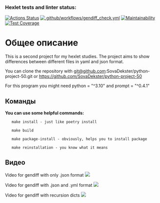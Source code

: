 ### Hexlet tests and linter status:
[![Actions Status](https://github.com/SovaDekster/python-project-50/workflows/hexlet-check/badge.svg)](https://github.com/SovaDekster/python-project-50/actions)
[![.github/workflows/gendiff_check.yml](https://github.com/SovaDekster/python-project-50/actions/workflows/gendiff_check.yml/badge.svg)](https://github.com/SovaDekster/python-project-50/actions/workflows/gendiff_check.yml)
[![Maintainability](https://api.codeclimate.com/v1/badges/e69743a95478e51f3d5d/maintainability)](https://codeclimate.com/github/SovaDekster/python-project-50/maintainability)
[![Test Coverage](https://api.codeclimate.com/v1/badges/e69743a95478e51f3d5d/test_coverage)](https://codeclimate.com/github/SovaDekster/python-project-50/test_coverage)
# Общее описание

This is a second project for my hexlet studies.
The project aims to show differences between different files in yaml and json format.

You can clone the repository with git@github.com:SovaDekster/python-project-50.git or <https://github.com/SovaDekster/python-project-50>

For this program you might need python = "^3.10" and prompt = "^0.4.1"

## Команды

**You can use some helpful commands:**
```
   make install - just like poetry install

   make build

   make package-install - obviously, helps you to install package

   make reinstallation - you know what it means
```

## Видео
Video for gendiff with only .json format
<a href="https://asciinema.org/a/535645" target="_blank"><img src="https://asciinema.org/a/535645.svg" /></a>

Video for gendiff with .json and .yml format
<a href="https://asciinema.org/a/535643" target="_blank"><img src="https://asciinema.org/a/535643.svg" /></a>

Video for gendiff with recursion dicts
<a href="https://asciinema.org/a/536020" target="_blank"><img src="https://asciinema.org/a/536020.svg" /></a>
